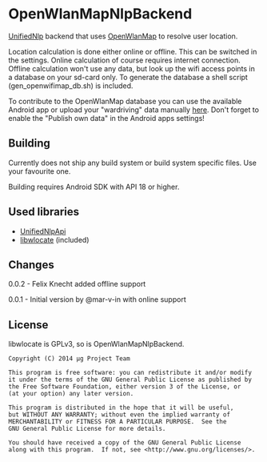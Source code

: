 OpenWlanMapNlpBackend
=====================
[UnifiedNlp](https://github.com/microg/android_packages_apps_UnifiedNlp) backend that uses [OpenWlanMap](http://www.openwlanmap.org/) to resolve user location.

Location calculation is done either online or offline. This can be switched in the settings.
Online calculation of course requires internet connection.
Offline calculation won't use any data, but look up the wifi access points in a database on your sd-card only. 
To generate the database a shell script (gen_openwifimap_db.sh) is included.

To contribute to the OpenWlanMap database you can use the available Android app or upload your "wardriving" data manually [here](https://openwlanmap.org/upload.php?lang=). Don't forget to enable the "Publish own data" in the Android apps settings!

Building
--------
Currently does not ship any build system or build system specific files. Use your favourite one.

Building requires Android SDK with API 18 or higher.

Used libraries
--------------
-	[UnifiedNlpApi](https://github.com/microg/android_packages_apps_UnifiedNlp)
-	[libwlocate](http://sourceforge.net/projects/libwlocate/) (included)


Changes
-------

0.0.2 - Felix Knecht added offline support

0.0.1 - Initial version by @mar-v-in with online support

License
-------
libwlocate is GPLv3, so is OpenWlanMapNlpBackend.

    Copyright (C) 2014 μg Project Team

    This program is free software: you can redistribute it and/or modify
    it under the terms of the GNU General Public License as published by
    the Free Software Foundation, either version 3 of the License, or
    (at your option) any later version.

    This program is distributed in the hope that it will be useful,
    but WITHOUT ANY WARRANTY; without even the implied warranty of
    MERCHANTABILITY or FITNESS FOR A PARTICULAR PURPOSE.  See the
    GNU General Public License for more details.

    You should have received a copy of the GNU General Public License
    along with this program.  If not, see <http://www.gnu.org/licenses/>.
